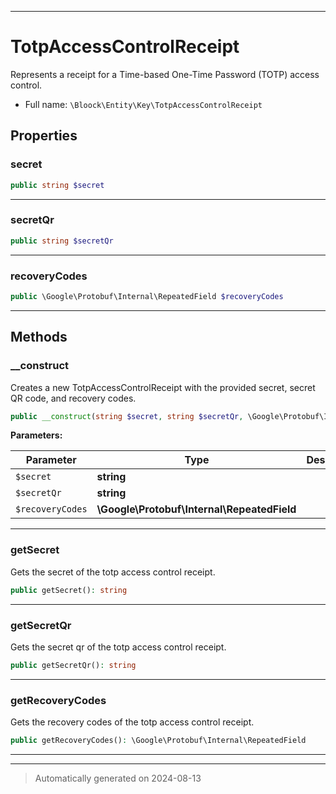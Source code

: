 ***

# TotpAccessControlReceipt

Represents a receipt for a Time-based One-Time Password (TOTP) access control.



* Full name: `\Bloock\Entity\Key\TotpAccessControlReceipt`



## Properties


### secret



```php
public string $secret
```






***

### secretQr



```php
public string $secretQr
```






***

### recoveryCodes



```php
public \Google\Protobuf\Internal\RepeatedField $recoveryCodes
```






***

## Methods


### __construct

Creates a new TotpAccessControlReceipt with the provided secret, secret QR code, and recovery codes.

```php
public __construct(string $secret, string $secretQr, \Google\Protobuf\Internal\RepeatedField $recoveryCodes): mixed
```








**Parameters:**

| Parameter | Type | Description |
|-----------|------|-------------|
| `$secret` | **string** |  |
| `$secretQr` | **string** |  |
| `$recoveryCodes` | **\Google\Protobuf\Internal\RepeatedField** |  |





***

### getSecret

Gets the secret of the totp access control receipt.

```php
public getSecret(): string
```












***

### getSecretQr

Gets the secret qr of the totp access control receipt.

```php
public getSecretQr(): string
```












***

### getRecoveryCodes

Gets the recovery codes of the totp access control receipt.

```php
public getRecoveryCodes(): \Google\Protobuf\Internal\RepeatedField
```












***


***
> Automatically generated on 2024-08-13
